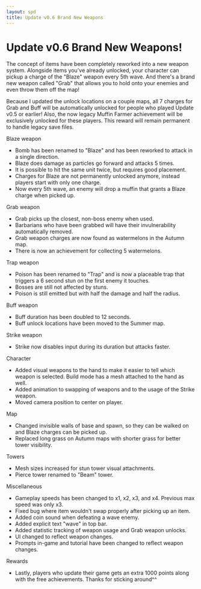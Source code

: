 ```yaml
---
layout: spd
title: Update v0.6 Brand New Weapons
---
```


# Update v0.6 Brand New Weapons!

The concept of items have been completely reworked into a new weapon system. Alongside items you've already unlocked, your character can pickup a charge of the "Blaze" weapon every 5th wave. And there's a brand new weapon called "Grab" that allows you to hold onto your enemies and even throw them off the map!

Because I updated the unlock locations on a couple maps, all 7 charges for Grab and Buff will be automatically unlocked for people who played Update v0.5 or earlier! Also, the now legacy Muffin Farmer achievement will be exclusively unlocked for these players. This reward will remain permanent to handle legacy save files.

Blaze weapon
* Bomb has been renamed to "Blaze" and has been reworked to attack in a single direction.
* Blaze does damage as particles go forward and attacks 5 times.
* It is possible to hit the same unit twice, but requires good placement.
* Charges for Blaze are not permanently unlocked anymore, instead players start with only one charge.
* Now every 5th wave, an enemy will drop a muffin that grants a Blaze charge when picked up.

Grab weapon
* Grab picks up the closest, non-boss enemy when used.
* Barbarians who have been grabbed will have their invulnerability automatically removed.
* Grab weapon charges are now found as watermelons in the Autumn map.
* There is now an achievement for collecting 5 watermelons.

Trap weapon
* Poison has been renamed to "Trap" and is now a placeable trap that triggers a 6 second stun on the first enemy it touches.
* Bosses are still not affected by stuns.
* Poison is still emitted but with half the damage and half the radius.

Buff weapon
* Buff duration has been doubled to 12 seconds.
* Buff unlock locations have been moved to the Summer map.

Strike weapon
* Strike now disables input during its duration but attacks faster.

Character
* Added visual weapons to the hand to make it easier to tell which weapon is selected. Build mode has a mesh attached to the hand as well.
* Added animation to swapping of weapons and to the usage of the Strike weapon.
* Moved camera position to center on player.

Map
* Changed invisible walls of base and spawn, so they can be walked on and Blaze charges can be picked up.
* Replaced long grass on Autumn maps with shorter grass for better tower visibility.

Towers
* Mesh sizes increased for stun tower visual attachments.
* Pierce tower renamed to "Beam" tower.

Miscellaneous
* Gameplay speeds has been changed to x1, x2, x3, and x4. Previous max speed was only x3.
* Fixed bug where item wouldn't swap properly after picking up an item.
* Added coin sound when defeating a wave enemy.
* Added explicit text "wave" in top bar.
* Added statistic tracking of weapon usage and Grab weapon unlocks.
* UI changed to reflect weapon changes.
* Prompts in-game and tutorial have been changed to reflect weapon changes.

Rewards
* Lastly, players who update their game gets an extra 1000 points along with the free achievements. Thanks for sticking around^^
